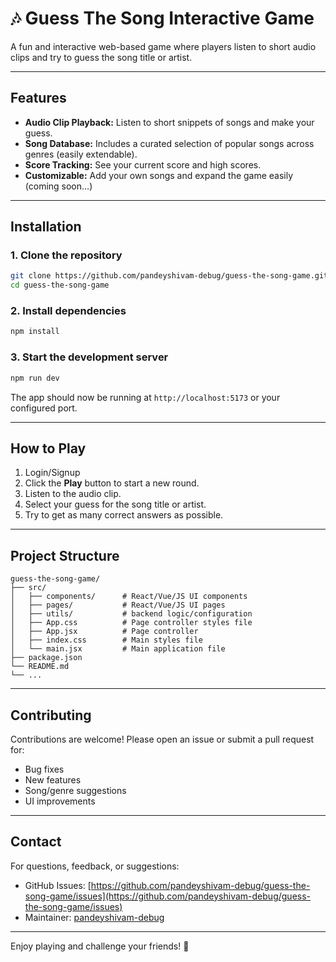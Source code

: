 # 🎶 Guess The Song Interactive Game

A fun and interactive web-based game where players listen to short audio clips and try to guess the song title or artist.

---

## Features

- **Audio Clip Playback:** Listen to short snippets of songs and make your guess.
- **Song Database:** Includes a curated selection of popular songs across genres (easily extendable).
- **Score Tracking:** See your current score and high scores.
- **Customizable:** Add your own songs and expand the game easily (coming soon...)

---

## Installation

### 1. Clone the repository

```bash
git clone https://github.com/pandeyshivam-debug/guess-the-song-game.git
cd guess-the-song-game
```

### 2. Install dependencies


```bash
npm install
```

### 3. Start the development server

```bash
npm run dev
```

The app should now be running at `http://localhost:5173` or your configured port.

---


## How to Play

1. Login/Signup
2. Click the **Play** button to start a new round.
3. Listen to the audio clip.
4. Select your guess for the song title or artist.
5. Try to get as many correct answers as possible.

---

## Project Structure

```text
guess-the-song-game/
├── src/
│   ├── components/      # React/Vue/JS UI components
│   ├── pages/           # React/Vue/JS UI pages
│   ├── utils/           # backend logic/configuration
│   ├── App.css          # Page controller styles file
│   ├── App.jsx          # Page controller
│   ├── index.css        # Main styles file
│   └── main.jsx         # Main application file
├── package.json
└── README.md
└── ...

```

---

## Contributing

Contributions are welcome! Please open an issue or submit a pull request for:

- Bug fixes
- New features
- Song/genre suggestions
- UI improvements

---

## Contact

For questions, feedback, or suggestions:
- GitHub Issues: [https://github.com/pandeyshivam-debug/guess-the-song-game/issues](https://github.com/pandeyshivam-debug/guess-the-song-game/issues)
- Maintainer: [pandeyshivam-debug](https://github.com/pandeyshivam-debug)

---

Enjoy playing and challenge your friends! 🎵
